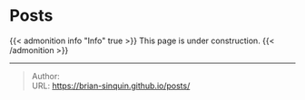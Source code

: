 # Posts

{{&lt; admonition info &#34;Info&#34; true &gt;}}
This page is under construction.
{{&lt; /admonition &gt;}}

---

> Author:   
> URL: https://brian-sinquin.github.io/posts/  

